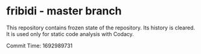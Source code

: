 # fribidi - master branch

This repository contains frozen state of the repository.
Its history is cleared. It is used only for static code
analysis with Codacy.

Commit Time: 1692989731